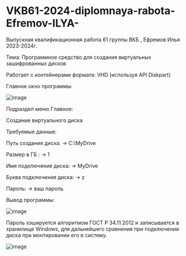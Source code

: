 # VKB61-2024-diplomnaya-rabota-Efremov-ILYA-
Выпускная квалификационная работа 61 группы ВКБ , Ефремов Илья 2023-2024г.

Тема: Программное средство для создания виртуальных зашифрованных дисков

Работает с контейнерами формата: VHD (используя API Diskpart)

Главное окно программы:






![image](https://github.com/nekotinix/VKB61-2024-diplomnaya-rabota-Efremov-ILYA-/assets/62836642/5cb3cb74-1254-46ec-8019-0455366152fb)

Подраздел меню Главное:

Создание виртуального диска

Требуемые данные:

Путь создания диска: -> C:\MyDrive

Размер в ГБ : -> 1

Имя подключения диска: -> MyDrive

Буква подключения диска: -> z

Пароль: -> ваш пароль

Вывод программы: 

![image](https://github.com/nekotinix/VKB61-2024-diplomnaya-rabota-Efremov-ILYA-/assets/62836642/aacc3c06-b68b-4934-b4d8-c24705676a45)

Пароль хэшируется алгоритмом ГОСТ Р 34.11.2012  и записывается в хранилище Windows, для дальнейшего сравнения при подключении диска при монтировании его в систему.

![image](https://github.com/nekotinix/VKB61-2024-diplomnaya-rabota-Efremov-ILYA-/assets/62836642/f99cd533-4b5e-492d-a938-6dd5ac961b33)



